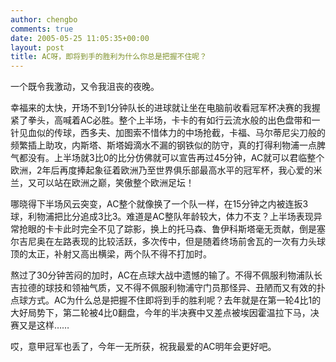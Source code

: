 ```yaml
---
author: chengbo
comments: true
date: 2005-05-25 11:05:35+00:00
layout: post
title: AC呀，即将到手的胜利为什么你总是把握不住呢？
---
```


一个既令我激动，又令我沮丧的夜晚。

幸福来的太快，开场不到1分钟队长的进球就让坐在电脑前收看冠军杯决赛的我握紧了拳头，高喊着AC必胜。整个上半场，卡卡的有如行云流水般的出色盘带和一针见血似的传球，西多夫、加图索不惜体力的中场抢截，卡福、马尔蒂尼尖刀般的频繁插上助攻，内斯塔、斯塔姆滴水不漏的钢铁似的防守，真的打得利物浦一点脾气都没有。上半场就3比0的比分仿佛就可以宣告再过45分钟，AC就可以君临整个欧洲，2年后再度捧起象征着欧洲乃至世界俱乐部最高水平的冠军杯，我心爱的米兰，又可以站在欧洲之巅，笑傲整个欧洲足坛！

哪晓得下半场风云突变，AC整个就像换了一个队一样，在15分钟之内被连扳3球，利物浦把比分追成3比3。难道是AC整队年龄较大，体力不支？上半场表现异常抢眼的卡卡此时完全不见了踪影，换上的托马森、鲁伊科斯塔毫无贡献，倒是塞尔吉尼奥在左路表现的比较活跃，多次传中，但是随着终场前舍瓦的一次有力头球顶的太正，补射又高出横梁，两个队不得不打加时。

熬过了30分钟苦闷的加时，AC在点球大战中遗憾的输了。不得不佩服利物浦队长吉拉德的球技和领袖气质，又不得不佩服利物浦守门员那怪异、丑陋而又有效的扑点球方式。AC为什么总是把握不住即将到手的胜利呢？去年就是在第一轮4比1的大好局势下，第二轮被4比0翻盘，今年的半决赛中又差点被埃因霍温拉下马，决赛又是这样……

哎，意甲冠军也丢了，今年一无所获，祝我最爱的AC明年会更好吧。

